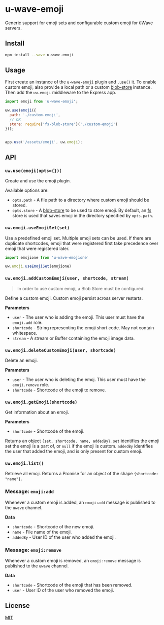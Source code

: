# u-wave-emoji

Generic support for emoji sets and configurable custom emoji for üWave servers.

## Install

```bash
npm install --save u-wave-emoji
```

## Usage

First create an instance of the `u-wave-emoji` plugin and `.use()` it.
To enable custom emoji, also provide a local path or a custom [blob-store](https://github.com/maxogden/abstract-blob-store) instance.
Then add the `uw.emoji` middleware to the Express app.

```js
import emoji from 'u-wave-emoji';

uw.use(emoji({
  path: './custom-emoji',
  // OR
  store: require('fs-blob-store')('./custom-emoji')
}));


app.use('/assets/emoji', uw.emoji);
```

## API

### `uw.use(emoji(opts={}))`

Create and use the emoji plugin.

Available options are:

 - `opts.path` - A file path to a directory where custom emoji should be stored.
 - `opts.store` - A [blob-store](https://github.com/maxogden/abstract-blob-store) to be used to store emoji.
   By default, an [fs](https://github.com/mafintosh/fs-blob-store) store is used that saves emoji in the directory specified by `opts.path`.

### `uw.emoji.useEmojiSet(set)`

Use a predefined emoji set.
Multiple emoji sets can be used.
If there are duplicate shortcodes, emoji that were registered first take precedence over emoji that were registered later.

```js
import emojione from 'u-wave-emojione'

uw.emoji.useEmojiSet(emojione)
```

### `uw.emoji.addCustomEmoji(user, shortcode, stream)`

> In order to use custom emoji, a Blob Store must be configured.

Define a custom emoji.
Custom emoji persist across server restarts.

**Parameters**

 - `user` - The user who is adding the emoji.
   This user must have the `emoji.add` role.
 - `shortcode` - String representing the emoji short code.
   May not contain whitespace.
 - `stream` - A stream or Buffer containing the emoji image data.

### `uw.emoji.deleteCustomEmoji(user, shortcode)`

Delete an emoji.

**Parameters**

 - `user` - The user who is deleting the emoj.
   This user must have the `emoji.remove` role.
 - `shortcode` - Shortcode of the emoji to remove.

### `uw.emoji.getEmoji(shortcode)`

Get information about an emoji.

**Parameters**

 - `shortcode` - Shortcode of the emoji.

Returns an object `{set, shortcode, name, addedBy}`.
`set` identifies the emoji set the emoji is a part of, or `null` if the emoji is custom.
`addedBy` identifies the user that added the emoji, and is only present for custom emoji.

### `uw.emoji.list()`

Retrieve all emoji.
Returns a Promise for an object of the shape `{shortcode: "name"}`.

### Message: `emoji:add`

Whenever a custom emoji is added, an `emoji:add` message is published to the `uwave` channel.

**Data**

 - `shortcode` - Shortcode of the new emoji.
 - `name` - File name of the emoji.
 - `addedBy` - User ID of the user who added the emoji.

### Message: `emoji:remove`

Whenever a custom emoji is removed, an `emoji:remove` message is published to the `uwave` channel.

**Data**

 - `shortcode` - Shortcode of the emoji that has been removed.
 - `user` - User ID of the user who removed the emoji.

## License

[MIT](./LICENSE)
